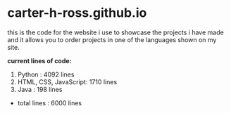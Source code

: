 # carter-h-ross.github.io
this is the code for the website i use to showcase the projects i have made and it allows you to order projects in one of the languages shown on my site.

**current lines of code:**
1. Python : 4092 lines
2. HTML, CSS, JavaScript: 1710 lines
3. Java : 198 lines
* total lines : 6000 lines
